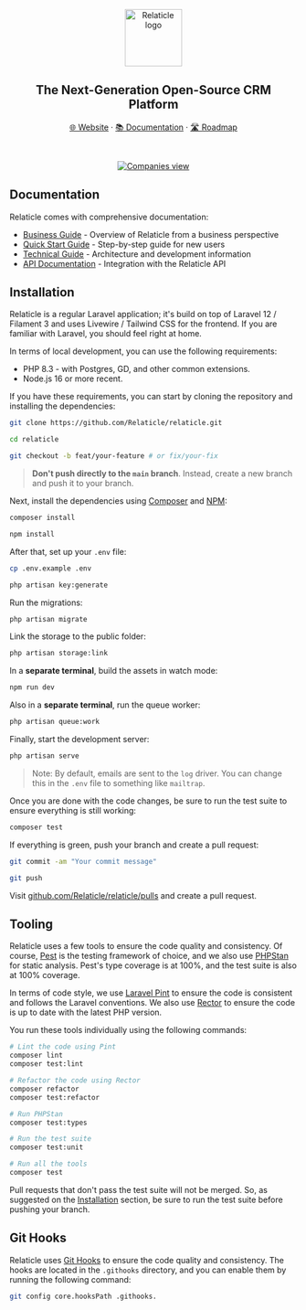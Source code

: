 <p align="center">
  <a href="https://relaticle.com">
    <img src="https://relaticle.com/relaticle-logo.svg" width="100px" alt="Relaticle logo" />
  </a>
</p>

<h2 align="center" >The Next-Generation Open-Source CRM Platform</h3>

<p align="center"><a href="https://relaticle.com">🌐 Website</a> · <a href="https://relaticle.com/documentation">📚 Documentation</a> · <a href="https://github.com/orgs/Relaticle/projects/1/views/1">🛣️ Roadmap </a>
<p>
<br />


<p align="center">
  <a href="https://www.relaticle.com">
    <picture>
      <source media="(prefers-color-scheme: dark)" srcset="https://relaticle.com/images/app-preview.png?a=1">
      <source media="(prefers-color-scheme: light)" srcset="https://relaticle.com/images/app-preview.png?a=1">
      <img src="https://relaticle.com/images/app-preview.png?a=1" alt="Companies view" />
    </picture>
  </a>
</p>

## Documentation

Relaticle comes with comprehensive documentation:

- [Business Guide](resources/markdown/business-guide.md) - Overview of Relaticle from a business perspective
- [Quick Start Guide](resources/markdown/quick-start-guide.md) - Step-by-step guide for new users
- [Technical Guide](resources/markdown/technical-guide.md) - Architecture and development information
- [API Documentation](resources/markdown/api-guide.md) - Integration with the Relaticle API

## Installation

Relaticle is a regular Laravel application; it's build on top of Laravel 12 / Filament 3 and uses Livewire / Tailwind
CSS for the frontend. If you are familiar with Laravel, you should feel right at home.

In terms of local development, you can use the following requirements:

- PHP 8.3 - with Postgres, GD, and other common extensions.
- Node.js 16 or more recent.

If you have these requirements, you can start by cloning the repository and installing the dependencies:

```bash
git clone https://github.com/Relaticle/relaticle.git

cd relaticle

git checkout -b feat/your-feature # or fix/your-fix
```

> **Don't push directly to the `main` branch**. Instead, create a new branch and push it to your branch.

Next, install the dependencies using [Composer](https://getcomposer.org) and [NPM](https://www.npmjs.com):

```bash
composer install

npm install
```

After that, set up your `.env` file:

```bash
cp .env.example .env

php artisan key:generate
```

Run the migrations:

```bash
php artisan migrate
```

Link the storage to the public folder:

```bash
php artisan storage:link
```

In a **separate terminal**, build the assets in watch mode:

```bash
npm run dev
```

Also in a **separate terminal**, run the queue worker:

```bash
php artisan queue:work
```

Finally, start the development server:

```bash
php artisan serve
```

> Note: By default, emails are sent to the `log` driver. You can change this in the `.env` file to something like
`mailtrap`.

Once you are done with the code changes, be sure to run the test suite to ensure everything is still working:

```bash
composer test
```

If everything is green, push your branch and create a pull request:

```bash
git commit -am "Your commit message"

git push
```

Visit [github.com/Relaticle/relaticle/pulls](https://github.com/Relaticle/relaticle/pulls) and create a pull request.

## Tooling

Relaticle uses a few tools to ensure the code quality and consistency. Of course, [Pest](https://pestphp.com) is the
testing framework of choice, and we also use [PHPStan](https://phpstan.org) for static analysis. Pest's type coverage is
at 100%, and the test suite is also at 100% coverage.

In terms of code style, we use [Laravel Pint](https://laravel.com/docs/12.x/pint) to ensure the code is consistent and
follows the Laravel conventions. We also use [Rector](https://getrector.org) to ensure the code is up to date with the
latest PHP version.

You run these tools individually using the following commands:

```bash
# Lint the code using Pint
composer lint
composer test:lint

# Refactor the code using Rector
composer refactor
composer test:refactor

# Run PHPStan
composer test:types

# Run the test suite
composer test:unit

# Run all the tools
composer test
```

Pull requests that don't pass the test suite will not be merged. So, as suggested on the [Installation](#installation)
section, be sure to run the test suite before pushing your branch.

## Git Hooks

Relaticle uses [Git Hooks](https://git-scm.com/book/en/v2/Customizing-Git-Git-Hooks) to ensure the code quality and
consistency. The hooks are located in the `.githooks` directory, and you can enable them by running the following
command:

```bash
git config core.hooksPath .githooks.
```
